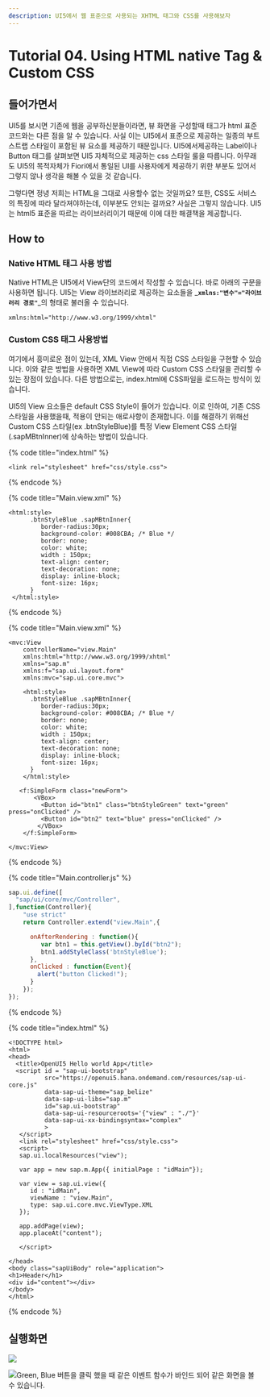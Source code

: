 ```yaml
---
description: UI5에서 웹 표준으로 사용되는 XHTML 태그와 CSS를 사용해보자
---
```


# Tutorial 04. Using HTML native Tag & Custom CSS

## 들어가면서

UI5를 보시면 기존에 웹을 공부하신분들이라면, 뷰 화면을 구성할때 태그가 html 표준 코드와는 다른 점을 알 수 있습니다. 사실 이는 UI5에서 표준으로 제공하는 일종의 부트스트랩 스타일이 포함된 뷰 요소를 제공하기 때문입니다. UI5에서제공하는 Label이나 Button 태그를 살펴보면 UI5 자체적으로 제공하는 css 스타일 룰을 따릅니다. 아무래도 UI5의 목적자체가 Fiori에서 통일된 UI를 사용자에게 제공하기 위한 부분도 있어서 그렇지 않나 생각을 해볼 수 있을 것 같습니다.

그렇다면 정녕 저희는 HTML을 그대로 사용할수 없는 것일까요? 또한, CSS도 서비스의 특징에 따라 달라져야하는데, 이부분도 안되는 걸까요? 사실은 그렇지 않습니다. UI5는 html5 표준을 따르는 라이브러리이기 때문에 이에 대한 해결책을 제공합니다.

## How to

### Native HTML 태그 사용 방법

Native HTML은 UI5에서 View단의 코드에서 작성할 수 있습니다. 바로 아래의 구문을 사용하면 됩니다. UI5는 View 라이브러리로 제공하는 요소들을 _**`xmlns:"변수"="라이브러리 경로"`**_의 형태로 불러올 수 있습니다. 

```markup
xmlns:html="http://www.w3.org/1999/xhtml"
```

### Custom CSS 태그 사용방법

여기에서 흥미로운 점이 있는데, XML View 안에서 직접 CSS 스타일을 구현할 수 있습니다.  이와 같은 방법을 사용하면 XML View에 따라 Custom CSS 스타일을 관리할 수 있는 장점이 있습니다. 다른 방법으로는, index.html에 CSS파일을 로드하는 방식이 있습니다.

UI5의 View 요소들은 default CSS Style이 들어가 있습니다. 이로 인하여, 기존 CSS 스타일을 사용했을때, 적용이 안되는 애로사항이 존재합니다. 이를 해결하기 위해선 Custom CSS 스타일\(ex .btnStyleBlue\)를 특정 View Element CSS 스타일\(.sapMBtnInner\)에 상속하는 방법이 있습니다. 

{% code title="index.html" %}
```markup
<link rel="stylesheet" href="css/style.css">
```
{% endcode %}

{% code title="Main.view.xml" %}
```markup
<html:style>
      .btnStyleBlue .sapMBtnInner{
         border-radius:30px;
         background-color: #008CBA; /* Blue */
         border: none;
         color: white;
         width : 150px;
         text-align: center;
         text-decoration: none;
         display: inline-block;
         font-size: 16px;
      } 
 </html:style>
```
{% endcode %}

{% code title="Main.view.xml" %}
```markup
<mvc:View 
    controllerName="view.Main"
    xmlns:html="http://www.w3.org/1999/xhtml"
    xmlns="sap.m"
    xmlns:f="sap.ui.layout.form"
    xmlns:mvc="sap.ui.core.mvc">
    
    <html:style>
      .btnStyleBlue .sapMBtnInner{
         border-radius:30px;
         background-color: #008CBA; /* Blue */
         border: none;
         color: white;
         width : 150px;
         text-align: center;
         text-decoration: none;
         display: inline-block;
         font-size: 16px;
      } 
    </html:style>
   
   <f:SimpleForm class="newForm">
       <VBox>
         <Button id="btn1" class="btnStyleGreen" text="green" press="onClicked" />
         <Button id="btn2" text="blue" press="onClicked" />
        </VBox>
    </f:SimpleForm>
     
</mvc:View>
```
{% endcode %}

{% code title="Main.controller.js" %}
```javascript
sap.ui.define([
  "sap/ui/core/mvc/Controller",    
],function(Controller){
    "use strict"
    return Controller.extend("view.Main",{

      onAfterRendering : function(){
         var btn1 = this.getView().byId("btn2");
         btn1.addStyleClass('btnStyleBlue');
      },
      onClicked : function(Event){
        alert("button Clicked!");
      }
    });
});

```
{% endcode %}

{% code title="index.html" %}
```markup
<!DOCTYPE html>
<html>
<head>
  <title>OpenUI5 Hello world App</title>
  <script id = "sap-ui-bootstrap"
          src="https://openui5.hana.ondemand.com/resources/sap-ui-core.js"
          data-sap-ui-theme="sap_belize"
          data-sap-ui-libs="sap.m"
          id="sap.ui-bootstrap"
          data-sap-ui-resourceroots='{"view" : "./"}'
          data-sap-ui-xx-bindingsyntax="complex"
          >
   </script>
   <link rel="stylesheet" href="css/style.css">
   <script>
   sap.ui.localResources("view");
 
   var app = new sap.m.App({ initialPage : "idMain"});
   
   var view = sap.ui.view({
      id : "idMain",
      viewName : "view.Main",
      type: sap.ui.core.mvc.ViewType.XML
   });
   
   app.addPage(view);
   app.placeAt("content");
   
   </script>

</head>
<body class="sapUiBody" role="application">
<h1>Header</h1>
<div id="content"></div>
</body>
</html>
```
{% endcode %}

## 실행화면

![](../../.gitbook/assets/img_01fdafe6f796-1.jpeg)

![Green, Blue &#xBC84;&#xD2BC;&#xC744; &#xD074;&#xB9AD; &#xD588;&#xC744; &#xB54C; &#xAC19;&#xC740; &#xC774;&#xBCA4;&#xD2B8; &#xD568;&#xC218;&#xAC00; &#xBC14;&#xC778;&#xB4DC; &#xB418;&#xC5B4; &#xAC19;&#xC740; &#xD654;&#xBA74;&#xC744; &#xBCFC; &#xC218; &#xC788;&#xC2B5;&#xB2C8;&#xB2E4;.](../../.gitbook/assets/img_3fa936091c58-1.jpeg)

